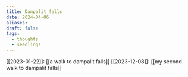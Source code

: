 ```yaml
---
title: Dampalit falls
date: 2024-04-06
aliases: 
draft: false
tags:
  - thoughts
  - seedlings
---
```

[[2023-01-22]]: [[a walk to dampalit falls]]
[[2023-12-08]]: [[my second walk to dampalit falls]]

